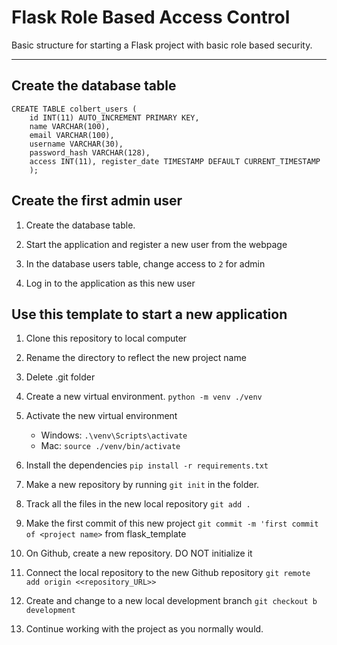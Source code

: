 # Flask Role Based Access Control
Basic structure for starting a Flask project with basic role based security.

---

Create the database table
---
```
CREATE TABLE colbert_users (
    id INT(11) AUTO_INCREMENT PRIMARY KEY,
    name VARCHAR(100),
    email VARCHAR(100),
    username VARCHAR(30),
    password_hash VARCHAR(128),
    access INT(11), register_date TIMESTAMP DEFAULT CURRENT_TIMESTAMP
    );
```

Create the first admin user
---

1. Create the database table.

2. Start the application and register a new user from the webpage

3. In the database users table, change access to ``` 2 ``` for admin

4. Log in to the application as this new user


Use this template to start a new application
---
1. Clone this repository to local computer

2. Rename the directory to reflect the new project name

3. Delete .git folder

4. Create a new virtual environment. ```python -m venv ./venv```

5. Activate the new virtual environment
   - Windows:  ```.\venv\Scripts\activate```
   - Mac:  ```source ./venv/bin/activate```

6. Install the dependencies ```pip install -r requirements.txt```

7. Make a new repository by running ```git init``` in the folder.

8. Track all the files in the new local repository ```git add .```

9. Make the first commit of this new project ```git commit -m 'first commit of <project name>``` from flask_template

10. On Github, create a new repository. DO NOT initialize it

11. Connect the local repository to the new Github repository ```git remote add origin <<repository_URL>>```

12. Create and change to a new local development branch ```git checkout b development```

13. Continue working with the project as you normally would.
